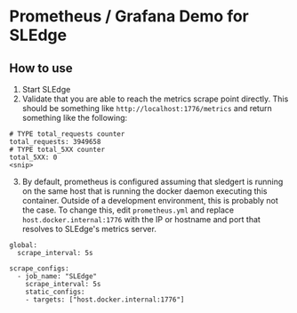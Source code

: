 
# Prometheus / Grafana Demo for SLEdge

## How to use

1. Start SLEdge 
2. Validate that you are able to reach the metrics scrape point directly. This should be something like `http://localhost:1776/metrics` and return something like the following:

```
# TYPE total_requests counter
total_requests: 3949658
# TYPE total_5XX counter
total_5XX: 0
<snip>
```
3. By default, prometheus is configured assuming that sledgert is running on the same host that is running the docker daemon executing this container. Outside of a development environment, this is probably not the case. To change this, edit `prometheus.yml` and replace `host.docker.internal:1776` with the IP or hostname and port that resolves to SLEdge's metrics server.

```
global:
  scrape_interval: 5s

scrape_configs:
  - job_name: "SLEdge"
    scrape_interval: 5s
    static_configs:
    - targets: ["host.docker.internal:1776"]

```
